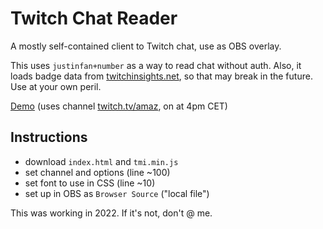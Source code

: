 # Twitch Chat Reader

A mostly self-contained client to Twitch chat, use as OBS overlay.

This uses `justinfan+number` as a way to read chat without auth. Also, it loads badge data from [twitchinsights.net](https://twitchinsights.net/badges), so that may break in the future. Use at your own peril.

[Demo](https://oelna.github.io/twitch-chat-reader/) (uses channel [twitch.tv/amaz](https://www.twitch.tv/amaz), on at 4pm CET)

## Instructions

- download `index.html` and `tmi.min.js`
- set channel and options (line ~100)
- set font to use in CSS (line ~10)
- set up in OBS as `Browser Source` ("local file")

This was working in 2022. If it's not, don't @ me.
